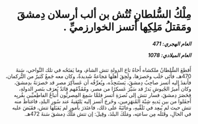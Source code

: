 <h1 dir="rtl">مِلْكُ السُّلطانِ تُتُش بن ألب أرسلان دِمشقَ ومَقتلُ مَلِكِها أتسز الخوارزميِّ .</h1>

<h5 dir="rtl">العام الهجري:  471

العام الميلادي: 1078

</h5>

<p dir="rtl">أَقطعَ السُّلطانُ ملكشاه أَخاهُ تاجَ الدولةِ تتش الشامَ، وما يَفتَحُه في تلك النَّواحي، سَنةَ 470هـ، فأَتَى حَلَب وحَصرَها، ولَحِقَ أَهلَها مَجاعةٌ شَديدةٌ، وكان معه جَمعٌ كَثيرٌ من التُّركمان، فأَنفذَ إليه أتسز صاحِبُ دِمشقَ، يَستَنجِدُه، ويُعرِّفُه أن عَساكِرَ مصر قد حَصرَتهُ بدِمشقَ، وكان أَميرُ الجُيوشِ بَدرٌ قد سَيَّرَ عَسكرًا من مصر، ومُقَدِّمُهم قائدٌ يُعرَف بنَصرِ الدولةِ، فحَصَرَ دِمشقَ، فسار تتش إلى نُصرَةِ أتسز فلمَّا سَمِعَ المِصريُّون أَتباعُ الفاطِميِّين بقُربِه أَجفَلوا من بين يَديهِ شِبْهَ المُنهَزِمين، وخَرجَ أتسز إليه يَلتَقيهُ عند سُورِ البلدِ، فاغتاظَ منه تتش حيث لم يُبعِد في تَلَقِّيهِ، وعاتَبَهُ على ذلك، فاعتَذرَ بأُمورٍ لم يَقبَلها تتش، فقَبَضَ عليه في الحالِ، وقَتَلَه مِن ساعتِه، ومَلَكَ البلدَ، وقِيلَ: إن تتش مَلَكَ دِمشقَ سَنةَ 472هـ.</p></br>
